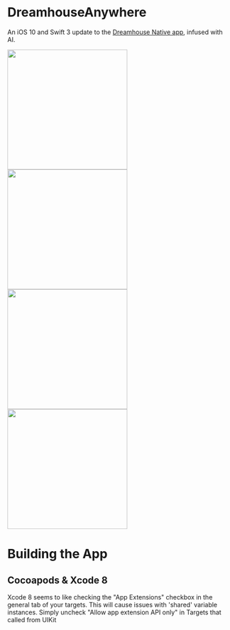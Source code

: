 # DreamhouseAnywhere
An iOS 10 and Swift 3 update to the <a href="https://github.com/quintonwall/dreamhouse-native">Dreamhouse Native app</a>, infused with AI.

<img src="https://github.com/quintonwall/DreamhouseAnywhere/blob/master/graphics/screenshots/Menu.png?raw=true" width=270/> 
<img src="https://github.com/quintonwall/DreamhouseAnywhere/blob/master/graphics/screenshots/Property%20Details.png?raw=true" width=270/> 
<img src="https://github.com/quintonwall/DreamhouseAnywhere/blob/master/graphics/screenshots/Property%20List.png?raw=true" width=270/> 
<img src="https://github.com/quintonwall/DreamhouseAnywhere/blob/master/graphics/screenshots/iMessages.png?raw=true" width=270/> 


# Building the App
## Cocoapods & Xcode 8
Xcode 8 seems to like checking the "App Extensions" checkbox in the general tab of your targets. This will cause issues with 'shared' variable instances. Simply uncheck "Allow app extension API only" in Targets that called from UIKit
